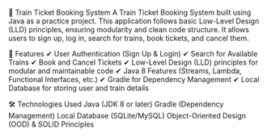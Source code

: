 🚆 Train Ticket Booking System
A Train Ticket Booking System built using Java as a practice project. This application follows basic Low-Level Design (LLD) principles, ensuring modularity and clean code structure. It allows users to sign up, log in, search for trains, book tickets, and cancel them.


📌 Features
✔ User Authentication (Sign Up & Login)
✔ Search for Available Trains
✔ Book and Cancel Tickets
✔ Low-Level Design (LLD) principles for modular and maintainable code
✔ Java 8 Features (Streams, Lambda, Functional Interfaces, etc.)
✔ Gradle for Dependency Management
✔ Local Database for storing user and train details

🛠 Technologies Used
Java (JDK 8 or later)
Gradle (Dependency Management)
Local Database (SQLite/MySQL)
Object-Oriented Design (OOD) & SOLID Principles

